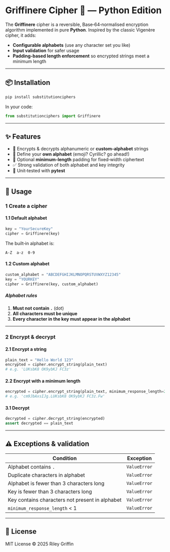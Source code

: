 # Griffinere Cipher 🔐 — Python Edition

The **Griffinere** cipher is a reversible, Base‑64‑normalised encryption algorithm implemented in pure **Python**.
Inspired by the classic Vigenère cipher, it adds:

-   **Configurable alphabets** (use any character set you like)
-   **Input validation** for safer usage
-   **Padding‑based length enforcement** so encrypted strings meet a minimum length

---

## 📦 Installation

```bash
pip install substitutionciphers
```

In your code:

```python
from substitutionciphers import Griffinere
```

---

## ✨ Features

-   🔐 Encrypts & decrypts alphanumeric or **custom‑alphabet** strings
-   🧩 Define your **own alphabet** (emoji? Cyrillic? go ahead!)
-   📏 Optional **minimum‑length** padding for fixed‑width ciphertext
-   ✅ Strong validation of both alphabet and key integrity
-   🧪 Unit‑tested with **pytest**

---

## 🧰 Usage

### 1 Create a cipher

#### 1.1 Default alphabet

```python
key = "YourSecureKey"
cipher = Griffinere(key)
```

The built‑in alphabet is:

```
A‑Z  a‑z  0‑9
```

#### 1.2 Custom alphabet

```python
custom_alphabet = "ABCDEFGHIJKLMNOPQRSTUVWXYZ12345"
key = "YOURKEY"
cipher = Griffinere(key, custom_alphabet)
```

##### Alphabet rules

1. **Must not contain `.`** (dot)
2. **All characters must be unique**
3. **Every character in the key must appear in the alphabet**

---

### 2 Encrypt & decrypt

#### 2.1 Encrypt a string

```python
plain_text = "Hello World 123"
encrypted = cipher.encrypt_string(plain_text)
# e.g. 'LUKsbK8 OK9ybKJ FC3z'
```

#### 2.2 Encrypt with a minimum length

```python
encrypted = cipher.encrypt_string(plain_text, minimum_response_length=24)
# e.g. 'cm9JbAxsIJg.LUKsbK8 OK9ybKJ FC3z.Fw'
```

#### 3.1 Decrypt

```python
decrypted = cipher.decrypt_string(encrypted)
assert decrypted == plain_text
```

---

## ⚠️ Exceptions & validation

| Condition                                       | Exception    |
| ----------------------------------------------- | ------------ |
| Alphabet contains `.`                           | `ValueError` |
| Duplicate characters in alphabet                | `ValueError` |
| Alphabet is fewer than 3 characters long        | `ValueError` |
| Key is fewer than 3 characters long             | `ValueError` |
| Key contains characters not present in alphabet | `ValueError` |
| `minimum_response_length` < 1                   | `ValueError` |

---

## 📄 License

MIT License © 2025 Riley Griffin
